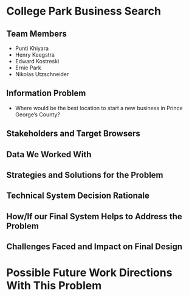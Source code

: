 # **College Park Business Search**

## Team Members
* Punti Khiyara
* Henry Keegstra
* Edward Kostreski
* Ernie Park
* Nikolas Utzschneider

## Information Problem
* Where would be the best location to start a new business in Prince George’s County?

## Stakeholders and Target Browsers

## Data We Worked With

## Strategies and Solutions for the Problem

## Technical System Decision Rationale

## How/If our Final System Helps to Address the Problem

## Challenges Faced and Impact on Final Design

# Possible Future Work Directions With This Problem